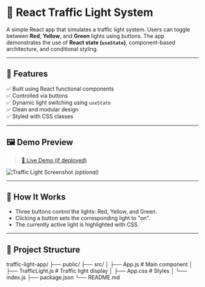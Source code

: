 # 🚦 React Traffic Light System

A simple React app that simulates a traffic light system. Users can toggle between **Red**, **Yellow**, and **Green** lights using buttons. The app demonstrates the use of **React state (`useState`)**, component-based architecture, and conditional styling.

---

## 🧠 Features

✅ Built using React functional components  
✅ Controlled via buttons  
✅ Dynamic light switching using `useState`  
✅ Clean and modular design  
✅ Styled with CSS classes

---

## 🖼️ Demo Preview

> [🔗 Live Demo (if deployed)](https://kpmanoj2005.github.io/your-repo-name)

![Traffic Light Screenshot](preview.png) *(optional)*

---

## 🚀 How It Works

- Three buttons control the lights: Red, Yellow, and Green.
- Clicking a button sets the corresponding light to "on".
- The currently active light is highlighted with CSS.

---

## 🧾 Project Structure

traffic-light-app/
├── public/
├── src/
│ ├── App.js # Main component
│ ├── TrafficLight.js # Traffic light display
│ ├── App.css # Styles
│ └── index.js
├── package.json
└── README.md